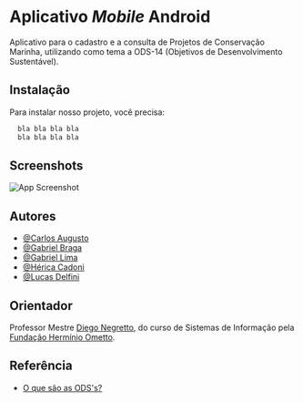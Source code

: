 
# Aplicativo _Mobile_ Android

Aplicativo para o cadastro e a consulta de Projetos de Conservação Marinha, utilizando como tema a ODS-14 (Objetivos de Desenvolvimento Sustentável).

## Instalação

Para instalar nosso projeto, você precisa:

```bash
  bla bla bla bla
  bla bla bla bla
```
    
## Screenshots

![App Screenshot](https://via.placeholder.com/468x300?text=App+Screenshot+Here)


## Autores

- [@Carlos Augusto](https://github.com/carlostomazin)
- [@Gabriel Braga](https://github.com/bragabriel)
- [@Gabriel Lima](https://github.com/Gabriel-Lima232)
- [@Hérica Cadoni](https://github.com/IamHerica)
- [@Lucas Delfini](https://github.com/lucas41)

## Orientador

Professor Mestre <a href="https://www.linkedin.com/in/diego-negretto-8653a7a2/">Diego Negretto</a>, do curso de Sistemas de Informação pela <a href="[FHO | Fundação Hermínio Ometto (uniararas.br)](http://www.uniararas.br/home.php)">Fundação Hermínio Ometto</a>.

## Referência

 - [O que são as ODS's?](https://www.estrategiaods.org.br/o-que-sao-os-ods/)
